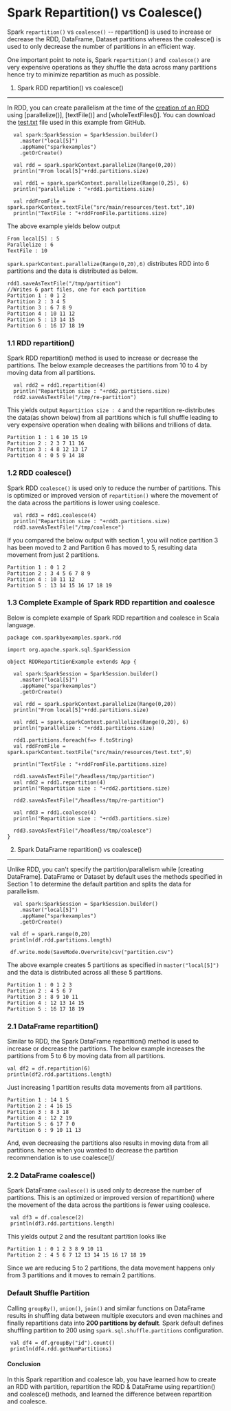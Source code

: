 

Spark Repartition() vs Coalesce()
=================================



Spark `repartition()` vs `coalesce()` -- repartition() is used to
increase or decrease the RDD, DataFrame, Dataset partitions whereas the
coalesce() is used to only decrease the number of partitions in an
efficient way.



One important point to note is, Spark `repartition()` and` coalesce()`
are very expensive operations as they shuffle the data across many
partitions hence try to minimize repartition as much as possible.



1. Spark RDD repartition() vs coalesce()
-----------------------------------------------------------------------------------------------------------------------

In RDD, you can create parallelism at the time of the [creation of an
RDD]()
using
[parallelize()],
[textFile()]
and
[wholeTextFiles()].
You can download the
[test.txt](https://github.com/fenago/spark-scala-examples/blob/master/src/main/resources/test.txt)
file used in this example from GitHub.

```
  val spark:SparkSession = SparkSession.builder()
    .master("local[5]")
    .appName("sparkexamples")
    .getOrCreate()

  val rdd = spark.sparkContext.parallelize(Range(0,20))
  println("From local[5]"+rdd.partitions.size)

  val rdd1 = spark.sparkContext.parallelize(Range(0,25), 6)
  println("parallelize : "+rdd1.partitions.size)

  val rddFromFile = spark.sparkContext.textFile("src/main/resources/test.txt",10)
  println("TextFile : "+rddFromFile.partitions.size)
```



The above example yields below output

```
From local[5] : 5
Parallelize : 6
TextFile : 10
```



`spark.sparkContext.parallelize(Range(0,20),6)` distributes RDD into 6
partitions and the data is distributed as below.



```
rdd1.saveAsTextFile("/tmp/partition")
//Writes 6 part files, one for each partition
Partition 1 : 0 1 2
Partition 2 : 3 4 5
Partition 3 : 6 7 8 9
Partition 4 : 10 11 12
Partition 5 : 13 14 15
Partition 6 : 16 17 18 19
```



### 1.1 RDD repartition()

Spark RDD repartition() method is used to increase or decrease the
partitions. The below example decreases the partitions from 10 to 4 by
moving data from all partitions.

```
  val rdd2 = rdd1.repartition(4)
  println("Repartition size : "+rdd2.partitions.size)
  rdd2.saveAsTextFile("/tmp/re-partition")
```



This yields output `Repartition size : 4` and the repartition
re-distributes the data(as shown below) from all partitions which is
full shuffle leading to very expensive operation when dealing with
billions and trillions of data.

```
Partition 1 : 1 6 10 15 19
Partition 2 : 2 3 7 11 16
Partition 3 : 4 8 12 13 17
Partition 4 : 0 5 9 14 18
```








### 1.2 RDD coalesce()

Spark RDD `coalesce()` is used only to reduce the number of partitions.
This is optimized or improved version of `repartition()` where the
movement of the data across the partitions is lower using coalesce.

```
  val rdd3 = rdd1.coalesce(4)
  println("Repartition size : "+rdd3.partitions.size)
  rdd3.saveAsTextFile("/tmp/coalesce")
```



If you compared the below output with section 1, you will notice
partition 3 has been moved to 2 and Partition 6 has moved to 5,
resulting data movement from just 2 partitions.

```
Partition 1 : 0 1 2
Partition 2 : 3 4 5 6 7 8 9
Partition 4 : 10 11 12 
Partition 5 : 13 14 15 16 17 18 19
```



### 1.3 Complete Example of Spark RDD repartition and coalesce

Below is complete example of Spark RDD repartition and coalesce in Scala
language.

```
package com.sparkbyexamples.spark.rdd

import org.apache.spark.sql.SparkSession

object RDDRepartitionExample extends App {

  val spark:SparkSession = SparkSession.builder()
    .master("local[5]")
    .appName("sparkexamples")
    .getOrCreate()

  val rdd = spark.sparkContext.parallelize(Range(0,20))
  println("From local[5]"+rdd.partitions.size)

  val rdd1 = spark.sparkContext.parallelize(Range(0,20), 6)
  println("parallelize : "+rdd1.partitions.size)

  rdd1.partitions.foreach(f=> f.toString)
  val rddFromFile = spark.sparkContext.textFile("src/main/resources/test.txt",9)

  println("TextFile : "+rddFromFile.partitions.size)

  rdd1.saveAsTextFile("/headless/tmp/partition")
  val rdd2 = rdd1.repartition(4)
  println("Repartition size : "+rdd2.partitions.size)

  rdd2.saveAsTextFile("/headless/tmp/re-partition")

  val rdd3 = rdd1.coalesce(4)
  println("Repartition size : "+rdd3.partitions.size)

  rdd3.saveAsTextFile("/headless/tmp/coalesce")
}
```



2. Spark DataFrame repartition() vs coalesce()
-----------------------------------------------------------------------------------------------------------------------------------

Unlike RDD, you can't specify the partition/parallelism while [creating
DataFrame].
DataFrame or Dataset by default uses the methods specified in Section 1
to determine the default partition and splits the data for parallelism.

```
  val spark:SparkSession = SparkSession.builder()
    .master("local[5]")
    .appName("sparkexamples")
    .getOrCreate()

 val df = spark.range(0,20)
 println(df.rdd.partitions.length)

 df.write.mode(SaveMode.Overwrite)csv("partition.csv")
```



The above example creates 5 partitions as specified in
`master("local[5]")` and the data is distributed across all these 5
partitions.

```
Partition 1 : 0 1 2 3
Partition 2 : 4 5 6 7
Partition 3 : 8 9 10 11
Partition 4 : 12 13 14 15
Partition 5 : 16 17 18 19
```



### 2.1 DataFrame repartition()

Similar to RDD, the Spark DataFrame repartition() method is used to
increase or decrease the partitions. The below example increases the
partitions from 5 to 6 by moving data from all partitions.

```
val df2 = df.repartition(6)
println(df2.rdd.partitions.length)
```



Just increasing 1 partition results data movements from all partitions.

```
Partition 1 : 14 1 5
Partition 2 : 4 16 15
Partition 3 : 8 3 18
Partition 4 : 12 2 19
Partition 5 : 6 17 7 0
Partition 6 : 9 10 11 13
```



And, even decreasing the partitions also results in moving data from all
partitions. hence when you wanted to decrease the partition
recommendation is to use coalesce()/

### 2.2 DataFrame coalesce()

Spark DataFrame `coalesce()` is used only to decrease the number of
partitions. This is an optimized or improved version of repartition()
where the movement of the data across the partitions is fewer using
coalesce.

```
 val df3 = df.coalesce(2)
 println(df3.rdd.partitions.length)
```



This yields output 2 and the resultant partition looks like

```
Partition 1 : 0 1 2 3 8 9 10 11
Partition 2 : 4 5 6 7 12 13 14 15 16 17 18 19
```



Since we are reducing 5 to 2 partitions, the data movement happens only
from 3 partitions and it moves to remain 2 partitions.

### Default Shuffle Partition

Calling `groupBy()`, `union()`, `join()` and similar functions on
DataFrame results in shuffling data between multiple executors and even
machines and finally repartitions data into **200 partitions by
default**. Spark default defines shuffling partition to 200 using
`spark.sql.shuffle.partitions` configuration.

```
 val df4 = df.groupBy("id").count()
 println(df4.rdd.getNumPartitions)
```



#### Conclusion

In this Spark repartition and coalesce lab, you have learned how to
create an RDD with partition, repartition the RDD & DataFrame using
repartition() and coalesce() methods, and learned the difference between
repartition and coalesce.
